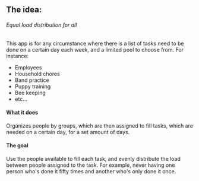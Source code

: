 ## The idea:
###### Equal load distribution for all
This app is for any circumstance where there is a list of tasks need to be done on a certain day each week, and a limited pool to choose from. For instance: 
* Employees
* Household chores
* Band practice
* Puppy training
* Bee keeping
* etc...

#### What it does
Organizes people by groups, which are then assigned to fill tasks, which are needed on a certain day, for a set amount of days. 

#### The goal
Use the people available to fill each task, and evenly distribute the load between people assigned to the task.
For example, never having one person who's done it fifty times and another who's only done it once.
